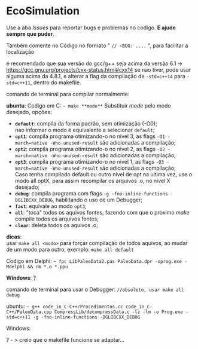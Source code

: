 # EcoSimulation

Use a aba _Issues_ para reportar bugs e problemas no código. **E ajude sempre que puder**.

Também comente no Código no formato " `// ~BUG: ....` ", para facilitar a localização

é recomendado que sua versão do gcc/g++ seja acima da versão 6.1  -> https://gcc.gnu.org/projects/cxx-status.html#cxx14
se nao tiver, pode usar alguma acima da 4.8.1, e alterar a flag da compilação de `-std=c++14` para `-std=c++11`, dentro do makefile.


comando de terminal para compilar normalmente:

**ubuntu**:
Codigo em C:
    `~ make **mode**`
Substituir *mode* pelo modo desejado, opções:

- **`default`**: compila da forma padrão, sem otimização (-O0);<br/>
    nao informar o modo é equivalente a selecionar `default`;
- **`opt1`**: compila programa otimizando-o no nivel 3, as flags `-O1 -march=native -Wno-unused-result` são adicionadas a compilação;
- **`opt2`**: compila programa otimizando-o no nivel 2, as flags `-O2 -march=native -Wno-unused-result` são adicionadas a compilação;
- **`opt3`**: compila programa otimizando-o no nivel 1, as flags `-O3 -march=native -Wno-unused-result` são adicionadas a compilação;<br/>
    Caso tenha compilado default ou outro nivel de opt na ultima vez, use o modo all optX, para assim recompilar os arquivos .o, no nivel X desejado;
- **`debug`**: compila programa com flags `-g -fno-inline-functions -DGLIBCXX_DEBUG`, habilitando o uso de um Debugger;
- **`fast`**: equivale ao modo `opt3`;
- **`all`**: "toca" todos os aquivos fontes, fazendo com que o proximo *make* compile todos os arquivos fontes;
- **`clear`**: deleta todos os aquivos .o;<br/>

**dicas**:<br/>usar `make all <modo>` para forçar compilação de todos aquivos, ao mudar de um modo para outro, exemplo: `make all default`



Codigo em Delphi:
    `~ fpc LibPaleoData2.pas PaleoData.dpr -oprog.exe -Mdelphi && rm *.o *.ppu`
    
**Windows**:
?

comando de terminal para usar o Debugger:   `//obsoleto, usar make all debug`

ubuntu:
    `~ g++ code_in_C-C++/Procedimentos.cc code_in_C-C++/PaleoData.cpp CompressLib/decompressData.c -lz -lm -o Prog.exe -std=c++11 -g -fno-inline-functions -DGLIBCXX_DEBUG`

Windows:

? - > creio que o makefile funcione se adaptar...
